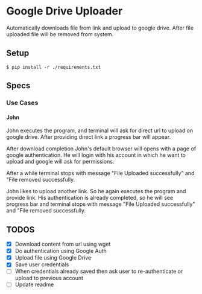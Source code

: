 # Google Drive Uploader

Automatically downloads file from link and upload to google drive.
After file uploaded file will be removed from system.

## Setup

```
$ pip install -r ./requirements.txt
```

## Specs

### Use Cases

#### John

John executes the program, and terminal will ask for direct url to upload on google drive. After providing direct link a progress bar will appear.

After download completion John's default browser will opens with a page of google authentication. He will login with his account in which he want to upload and google will ask for permissions.

After a while terminal stops with message "File Uploaded successfully" and "File removed successfully.

John likes to upload another link. So he again executes the program and provide link. His authentication is already completed, so he will see progress bar and terminal stops with message "File Uploaded successfully" and "File removed successfully.

## TODOS

* [X] Download content from url using wget
* [X] Do authentication using Google Auth
* [X] Upload file using Google Drive
* [X] Save user credentials
* [ ] When credentials already saved then ask user to re-authenticate or upload to previous account
* [ ] Update readme